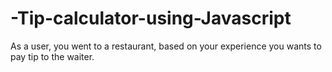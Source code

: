 # -Tip-calculator-using-Javascript
As a user, you went to a restaurant, based on your experience you wants to pay tip to the waiter. 
